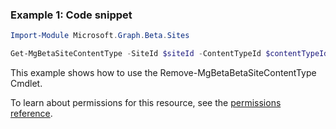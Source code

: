 ### Example 1: Code snippet

```powershellImport-Module Microsoft.Graph.Beta.Sites

Get-MgBetaSiteContentType -SiteId $siteId -ContentTypeId $contentTypeId
```
This example shows how to use the Remove-MgBetaBetaSiteContentType Cmdlet.
To learn about permissions for this resource, see the [permissions reference](/graph/permissions-reference).


